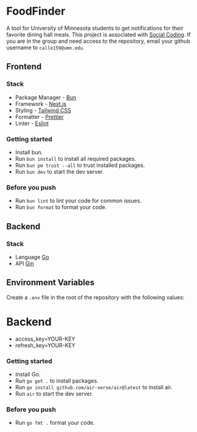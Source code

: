 # FoodFinder

A tool for University of Minnesota students to get notifications for their
favorite dining hall meals. This project is associated with
[Social Coding](https://www.socialcoding.net/). If you are in the group and need
access to the repository, email your github username to `calle159@umn.edu`.

## Frontend

### Stack

-   Package Manager - [Bun](https://bun.com/)
-   Framework - [Next.js](https://nextjs.org/)
-   Styling - [Tailwind CSS](https://tailwindcss.com/)
-   Formatter - [Prettier](https://prettier.io/)
-   Linter - [Eslint](https://eslint.org/)

### Getting started

-   Install bun.
-   Run `bun install` to install all required packages.
-   Run `bun pm trust --all` to trust installed packages.
-   Run `bun dev` to start the dev server.

### Before you push

-   Run `bun lint` to lint your code for common issues.
-   Run `bun format` to format your code.

## Backend

### Stack

-   Language [Go](https://go.dev/)
-   API [Gin](https://github.com/gin-gonic/gin)

## Environment Variables

Create a `.env` file in the root of the repository with the following values:

# Backend
-   access_key=YOUR-KEY
-   refresh_key=YOUR-KEY

### Getting started

-   Install Go.
-   Run `go get .` to install packages.
-   Run `go install github.com/air-verse/air@latest` to install air.
-   Run `air` to start the dev server.

### Before you push

-   Run `go fmt .` format your code.
